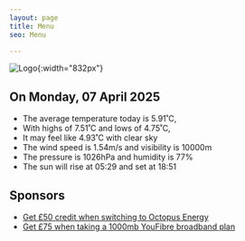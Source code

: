 ```yaml
---
layout: page
title: Menu
seo: Menu

---
```


![Logo](/images/logo.jpg){:width="832px"}

<!-- weather_marker starts -->
## On Monday, 07 April 2025

- The average temperature today is 5.91˚C,
- With highs of 7.51˚C and lows of 4.75˚C,
- It may feel like 4.93˚C with clear sky
- The wind speed is 1.54m/s and visibility is 10000m
- The pressure is 1026hPa and humidity is 77%
- The sun will rise at 05:29 and set at 18:51

<!-- weather_marker ends -->

## Sponsors

- [Get £50 credit when switching to Octopus Energy](https://bit.ly/3oD1nnS)
- [Get £75 when taking a 1000mb YouFibre broadband plan](https://aklam.io/91zWhU?)



